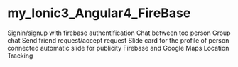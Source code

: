 # my_Ionic3_Angular4_FireBase
Signin/signup with firebase authentification
Chat between too person
Group chat
Send friend request/accept request
Slide card for the profile of person connected
automatic slide for publicity
 Firebase and Google Maps Location Tracking

